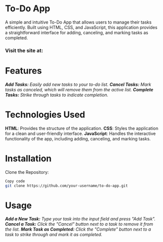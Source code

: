 # To-Do App
A simple and intuitive To-Do App that allows users to manage their tasks efficiently. Built using HTML, CSS, and JavaScript, this application provides a straightforward interface for adding, canceling, and marking tasks as completed.

### Visit the site at: 


# Features
_**Add Tasks:** Easily add new tasks to your to-do list._ 
_**Cancel Tasks:** Mark tasks as canceled, which will remove them from the active list._
_**Complete Tasks:** Strike through tasks to indicate completion._


# Technologies Used
**HTML**: Provides the structure of the application.
**CSS**: Styles the application for a clean and user-friendly interface.
**JavaScript**: Handles the interactive functionality of the app, including adding, canceling, and marking tasks.

# Installation
Clone the Repository:

```bash
Copy code
git clone https://github.com/your-username/to-do-app.git
```

# Usage
_**Add a New Task:** Type your task into the input field and press "Add Task"._
_**Cancel a Task:** Click the "Cancel" button next to a task to remove it from the list._
_**Mark Task as Completed:** Click the "Complete" button next to a task to strike through and mark it as completed._

